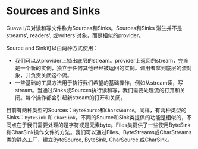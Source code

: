# Sources and Sinks
Guava I/O对读和写文件称为Sources和Sinks。Sources和Sinks
滋生并不是streams', readers', 或writers'对象，而是相似的provider。

Source and Sink可以由两种方式使用：
- 我们可以从provider上抽出底层的stream。provider上返回的stream，完全是一个新的实例，独立于任何其他已经被返回的实例。调用者拿到底层的流对象，并负责关闭这个流。
- 一些基础的工具方法用于执行我们希望的基础操作，例如从stream读，写stream。当通过Sinks或Sources执行读和写，我们需要处理流的打开和关闭。每个操作都会引起新stream的打开和关闭。

目前有两种类型的Sources：`ByteSource`和`CharsSource`。同样，有两种类型的Sinks：`ByteSink` 和 `CharSink`。不同的Source和Sink类提供的功能是相似的，不同点在于我们需要处理的是字符或是元素byte。Files类提供了一些使用ByteSink和CharSink操作文件的方法。我们可以通过Files、ByteStreams或CharStreams类的静态工厂，建立ByteSource, ByteSink, CharSource,或CharSink。


